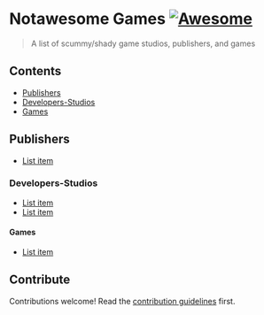 # Notawesome Games [![Awesome](https://awesome.re/badge.svg)](https://awesome.re)

> A list of scummy/shady game studios, publishers, and games


## Contents

- [Publishers](#publishers)
- [Developers-Studios](#developers-studios)
- [Games](#games)

## Publishers

- [List item](http://example.com)

### Developers-Studios

- [List item](http://example.com)
- [List item](http://example.com)

#### Games

- [List item](http://example.com)


## Contribute

Contributions welcome! Read the [contribution guidelines](contributing.md) first.
